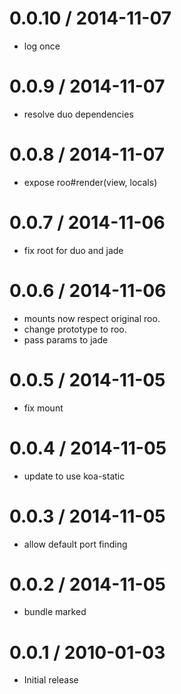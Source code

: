 
0.0.10 / 2014-11-07
==================

  * log once

0.0.9 / 2014-11-07
==================

  * resolve duo dependencies

0.0.8 / 2014-11-07
==================

  * expose roo#render(view, locals)

0.0.7 / 2014-11-06
==================

  * fix root for duo and jade

0.0.6 / 2014-11-06
==================

  * mounts now respect original roo.
  * change prototype to roo.
  * pass params to jade

0.0.5 / 2014-11-05
==================

  * fix mount

0.0.4 / 2014-11-05
==================

  * update to use koa-static

0.0.3 / 2014-11-05
==================

  * allow default port finding

0.0.2 / 2014-11-05
==================

  * bundle marked

0.0.1 / 2010-01-03
==================

  * Initial release
